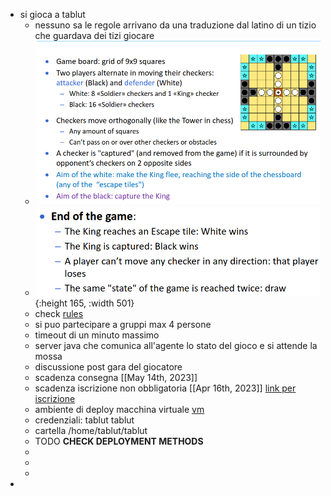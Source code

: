 - si gioca a tablut
	- nessuno sa le regole arrivano da una traduzione dal latino di un tizio che guardava  dei tizi giocare
	- ![image.png](../assets/image_1679055013624_0.png)
	- ![image.png](../assets/image_1679055139645_0.png){:height 165, :width 501}
	- check [rules](https://virtuale.unibo.it/pluginfile.php/1589188/mod_resource/content/0/PresentazioneChallenge2223.pdf)
	- si puo partecipare a gruppi max 4 persone
	- timeout di un minuto massimo
	- server java che comunica all'agente lo stato del gioco e si attende la mossa
	- discussione post gara del giocatore
	- scadenza consegna [[May 14th, 2023]]
	- scadenza iscrizione non obbligatoria [[Apr 16th, 2023]] [link per iscrizione](https://virtuale.unibo.it/mod/assign/view.php?id=1187248)
	- ambiente di deploy macchina virtuale [vm](https://liveunibo-my.sharepoint.com/:u:/g/personal/andrea_giovine_unibo_it/Eb_-2bR2YNtAs_F7D2i8jFkBY0KWWKfjNIY4-AoGMwVHFA)
	- credenziali: tablut tablut
	- cartella /home/tablut/tablut
	- TODO **CHECK DEPLOYMENT METHODS**
	-
	-
	-
-